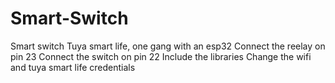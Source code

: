 # Smart-Switch
Smart switch Tuya smart life, one gang with an esp32
Connect the reelay on pin 23
Connect the switch on pin 22
Include the libraries
Change the wifi and tuya smart life credentials
